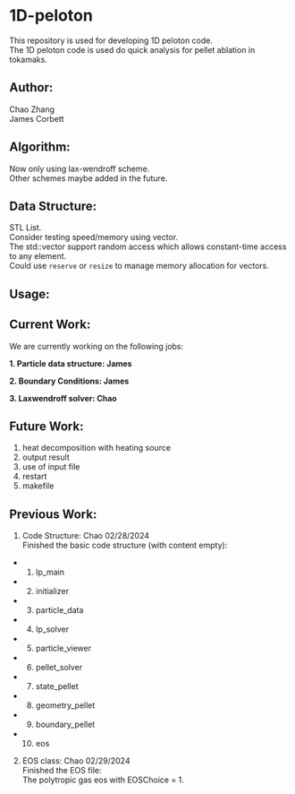# 1D-peloton

This repository is used for developing 1D peloton code.  
The 1D peloton code is used do quick analysis for pellet ablation in tokamaks.

## Author:

Chao Zhang   
James Corbett

## Algorithm:
Now only using lax-wendroff scheme.  
Other schemes maybe added in the future.

## Data Structure: 
STL List.  
Consider testing speed/memory using vector.  
The std::vector support random access which allows constant-time access to any element.  
Could use `reserve` or `resize` to manage memory allocation for vectors.

## Usage:

## Current Work:
We are currently working on the following jobs:  

**1. Particle data structure: James**

**2. Boundary Conditions: James**

**3. Laxwendroff solver: Chao**
## Future Work:
1. heat decomposition with heating source  
2. output result
3. use of input file
4. restart
5. makefile 

## Previous Work:
1. Code Structure: Chao  02/28/2024  
Finished the basic code structure (with content empty):
- 1. lp_main
- 2.  initializer  
- 3. particle_data   
- 4. lp_solver   
- 5. particle_viewer  
- 6. pellet_solver  
- 7. state_pellet  
- 8. geometry_pellet  
- 9. boundary_pellet
- 10. eos  

2. EOS class: Chao 02/29/2024  
Finished the EOS file:  
The polytropic gas eos with EOSChoice = 1.
